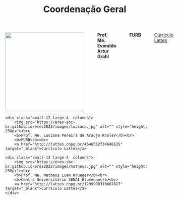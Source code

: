 ﻿---
layout: page-fullwidth
title: "Coordenação Geral"
subheadline: ""
permalink: "/coordenacao_geral/"
header:
   image_fullwidth: banner_eres2021.png
---

<div class="row">
    <div class="small-12 large-4 columns">
      <img src="https://eres-sbc-br.github.io/eres2022/images/everaldo.jpg" alt="" style="height: 250px"><br>
      <b>Prof. Me. Everaldo Artur Grahl</b><br>
    	<b>FURB</b><br>
    	<a href="http://lattes.cnpq.br/7343454860362043" target="_blank">Currículo Lattes</a>
    </div>

	<div class="small-12 large-4  columns">
        <img src="https://eres-sbc-br.github.io/eres2022/images/luciana.jpg" alt="" style="height: 250px"><br>
        <b>Prof. Me. Luciana Pereira de Araújo Kholer</b><br>
		<b>FURB</b><br>
		<a href="http://lattes.cnpq.br/4646552734648125" target="_blank">Currículo Lattes</a>
  </div>

	<div class="small-12 large-4  columns">
        <img src="https://eres-sbc-br.github.io/eres2022/images/matheus.jpg" alt="" style="height: 250px"><br>
        <b>Prof. Me. Matheus Luan Krueger</b><br>
		<b>Centro Universitário SENAI Blumenau</b><br>
		<a href="http://lattes.cnpq.br/1299998310667817" target="_blank">Currículo Lattes</a>    
	</div>
</div>
